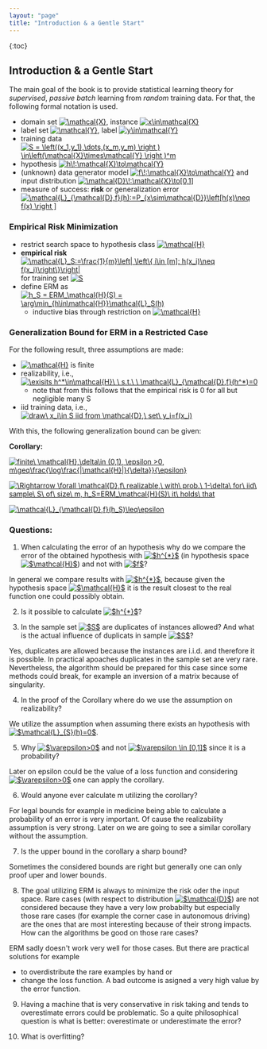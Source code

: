 ```yaml
---
layout: "page"
title: "Introduction & a Gentle Start"
---
```


{:toc}

## Introduction & a Gentle Start

The main goal of the book is to provide statistical learning theory for *supervised*, *passive* *batch* learning from *random* training data. For that, the following formal notation is used.
* domain set <a href="https://www.codecogs.com/eqnedit.php?latex=\mathcal{X}" target="_blank"><img src="https://latex.codecogs.com/gif.latex?\mathcal{X}" title="\mathcal{X}" /></a>, instance <a href="https://www.codecogs.com/eqnedit.php?latex=x\in\mathcal{X}" target="_blank"><img src="https://latex.codecogs.com/gif.latex?x\in\mathcal{X}" title="x\in\mathcal{X}" /></a>
* label set <a href="https://www.codecogs.com/eqnedit.php?latex=\mathcal{Y}" target="_blank"><img src="https://latex.codecogs.com/gif.latex?\mathcal{Y}" title="\mathcal{Y}" /></a>, label <a href="https://www.codecogs.com/eqnedit.php?latex=y\in\mathcal{Y}" target="_blank"><img src="https://latex.codecogs.com/gif.latex?y\in\mathcal{Y}" title="y\in\mathcal{Y}" /></a>
* training data <a href="https://www.codecogs.com/eqnedit.php?latex=S&space;=&space;\left((x_1,y_1),\dots,(x_m,y_m)&space;\right&space;)&space;\in\left(\mathcal{X}\times\mathcal{Y}&space;\right&space;)^m" target="_blank"><img src="https://latex.codecogs.com/gif.latex?S&space;=&space;\left((x_1,y_1),\dots,(x_m,y_m)&space;\right&space;)&space;\in\left(\mathcal{X}\times\mathcal{Y}&space;\right&space;)^m" title="S = \left((x_1,y_1),\dots,(x_m,y_m) \right ) \in\left(\mathcal{X}\times\mathcal{Y} \right )^m" /></a>
* hypothesis <a href="https://www.codecogs.com/eqnedit.php?latex=h\!:\mathcal{X}\to\mathcal{Y}" target="_blank"><img src="https://latex.codecogs.com/gif.latex?h\!:\mathcal{X}\to\mathcal{Y}" title="h\!:\mathcal{X}\to\mathcal{Y}" /></a>
* (unknown) data generator model <a href="https://www.codecogs.com/eqnedit.php?latex=f\!:\mathcal{X}\to\mathcal{Y}" target="_blank"><img src="https://latex.codecogs.com/gif.latex?f\!:\mathcal{X}\to\mathcal{Y}" title="f\!:\mathcal{X}\to\mathcal{Y}" /></a> and input distribution <a href="https://www.codecogs.com/eqnedit.php?latex=\mathcal{D}\!:\mathcal{X}\to[0,1]" target="_blank"><img src="https://latex.codecogs.com/gif.latex?\mathcal{D}\!:\mathcal{X}\to[0,1]" title="\mathcal{D}\!:\mathcal{X}\to[0,1]" /></a>
* measure of success: **risk** or generalization error <a href="https://www.codecogs.com/eqnedit.php?latex=\mathcal{L}_{\mathcal{D},f}(h):=P_{x\sim\mathcal{D}}\left[h(x)\neq&space;f(x)&space;\right&space;]" target="_blank"><img src="https://latex.codecogs.com/gif.latex?\mathcal{L}_{\mathcal{D},f}(h):=P_{x\sim\mathcal{D}}\left[h(x)\neq&space;f(x)&space;\right&space;]" title="\mathcal{L}_{\mathcal{D},f}(h):=P_{x\sim\mathcal{D}}\left[h(x)\neq f(x) \right ]" /></a>

### Empirical Risk Minimization
* restrict search space to hypothesis class <a href="https://www.codecogs.com/eqnedit.php?latex=\mathcal{H}" target="_blank"><img src="https://latex.codecogs.com/gif.latex?\mathcal{H}" title="\mathcal{H}" /></a>
* **empirical risk** <a href="https://www.codecogs.com/eqnedit.php?latex=\mathcal{L}_S:=\frac{1}{m}\left|&space;\left\{&space;i\in&space;[m]:&space;h(x_i)\neq&space;f(x_i)\right\}\right|" target="_blank"><img src="https://latex.codecogs.com/gif.latex?\mathcal{L}_S:=\frac{1}{m}\left|&space;\left\{&space;i\in&space;[m]:&space;h(x_i)\neq&space;f(x_i)\right\}\right|" title="\mathcal{L}_S:=\frac{1}{m}\left| \left\{ i\in [m]: h(x_i)\neq f(x_i)\right\}\right|" /></a> for training set <a href="https://www.codecogs.com/eqnedit.php?latex=S" target="_blank"><img src="https://latex.codecogs.com/gif.latex?S" title="S" /></a>
* define ERM as <a href="https://www.codecogs.com/eqnedit.php?latex=h_S&space;=&space;ERM_\mathcal{H}(S)&space;=&space;\arg\min_{h\in\mathcal{H}}\mathcal{L}_S(h)" target="_blank"><img src="https://latex.codecogs.com/gif.latex?h_S&space;=&space;ERM_\mathcal{H}(S)&space;=&space;\arg\min_{h\in\mathcal{H}}\mathcal{L}_S(h)" title="h_S = ERM_\mathcal{H}(S) = \arg\min_{h\in\mathcal{H}}\mathcal{L}_S(h)" /></a>
  * inductive bias through restriction on <a href="https://www.codecogs.com/eqnedit.php?latex=\mathcal{H}" target="_blank"><img src="https://latex.codecogs.com/gif.latex?\mathcal{H}" title="\mathcal{H}" /></a>
  
### Generalization Bound for ERM in a Restricted Case
For the following result, three assumptions are made:
* <a href="https://www.codecogs.com/eqnedit.php?latex=\mathcal{H}" target="_blank"><img src="https://latex.codecogs.com/gif.latex?\mathcal{H}" title="\mathcal{H}" /></a> is finite
* realizability, i.e., <a href="https://www.codecogs.com/eqnedit.php?latex=\exisits&space;h^*\in\mathcal{H}\&space;\&space;s.t.\&space;\&space;\mathcal{L}_{\mathcal{D},f}(h^*)=0" target="_blank"><img src="https://latex.codecogs.com/gif.latex?\exisits&space;h^*\in\mathcal{H}\&space;\&space;s.t.\&space;\&space;\mathcal{L}_{\mathcal{D},f}(h^*)=0" title="\exisits h^*\in\mathcal{H}\ \ s.t.\ \ \mathcal{L}_{\mathcal{D},f}(h^*)=0" /></a>
  * note that from this follows that the empirical risk is 0 for all but negligible many S
* iid training data, i.e., <a href="https://www.codecogs.com/eqnedit.php?latex=draw\&space;x_i\in&space;S&space;iid&space;from&space;\mathcal{D},\&space;set\&space;y_i=f(x_i)" target="_blank"><img src="https://latex.codecogs.com/gif.latex?draw\&space;x_i\in&space;S&space;iid&space;from&space;\mathcal{D},\&space;set\&space;y_i=f(x_i)" title="draw\ x_i\in S iid from \mathcal{D},\ set\ y_i=f(x_i)" /></a>

With this, the following generalization bound can be given:

**Corollary:** 

<a href="https://www.codecogs.com/eqnedit.php?latex=finite\&space;\mathcal{H},\delta\in&space;(0,1),&space;\epsilon&space;>0,&space;m\geq\frac{\log\frac{|\mathcal{H}|}{\delta}}{\epsilon}" target="_blank"><img src="https://latex.codecogs.com/gif.latex?finite\&space;\mathcal{H},\delta\in&space;(0,1),&space;\epsilon&space;>0,&space;m\geq\frac{\log\frac{|\mathcal{H}|}{\delta}}{\epsilon}" title="finite\ \mathcal{H},\delta\in (0,1), \epsilon >0, m\geq\frac{\log\frac{|\mathcal{H}|}{\delta}}{\epsilon}" /></a>

<a href="https://www.codecogs.com/eqnedit.php?latex=\Rightarrow&space;\forall&space;\mathcal{D},f\&space;realizable,\&space;with\&space;prob.\&space;1-\delta\&space;for\&space;iid\&space;sample\&space;S\&space;of\&space;size\&space;m,&space;h_S=ERM_\mathcal{H}(S)\&space;it\&space;holds\&space;that" target="_blank"><img src="https://latex.codecogs.com/gif.latex?\Rightarrow&space;\forall&space;\mathcal{D},f\&space;realizable,\&space;with\&space;prob.\&space;1-\delta\&space;for\&space;iid\&space;sample\&space;S\&space;of\&space;size\&space;m,&space;h_S=ERM_\mathcal{H}(S)\&space;it\&space;holds\&space;that" title="\Rightarrow \forall \mathcal{D},f\ realizable,\ with\ prob.\ 1-\delta\ for\ iid\ sample\ S\ of\ size\ m, h_S=ERM_\mathcal{H}(S)\ it\ holds\ that" /></a>

<a href="https://www.codecogs.com/eqnedit.php?latex=\mathcal{L}_{\mathcal{D},f}(h_S)\leq\epsilon" target="_blank"><img src="https://latex.codecogs.com/gif.latex?\mathcal{L}_{\mathcal{D},f}(h_S)\leq\epsilon" title="\mathcal{L}_{\mathcal{D},f}(h_S)\leq\epsilon" /></a>


### Questions:
1. When calculating the error of an hypothesis why do we compare the error of the obtained hypothesis with <a href="https://www.codecogs.com/eqnedit.php?latex=$h^{*}$" target="_blank"><img src="https://latex.codecogs.com/gif.latex?$h^{*}$" title="$h^{*}$" /></a> (in hypothesis space <a href="https://www.codecogs.com/eqnedit.php?latex=$\mathcal{H}$" target="_blank"><img src="https://latex.codecogs.com/gif.latex?$\mathcal{H}$" title="$\mathcal{H}$" /></a>) and not with <a href="https://www.codecogs.com/eqnedit.php?latex=$f$" target="_blank"><img src="https://latex.codecogs.com/gif.latex?$f$" title="$f$" /></a>? 

In general we compare results with <a href="https://www.codecogs.com/eqnedit.php?latex=$h^{*}$" target="_blank"><img src="https://latex.codecogs.com/gif.latex?$h^{*}$" title="$h^{*}$" /></a>, because given the hypothesis space <a href="https://www.codecogs.com/eqnedit.php?latex=$\mathcal{H}$" target="_blank"><img src="https://latex.codecogs.com/gif.latex?$\mathcal{H}$" title="$\mathcal{H}$" /></a> it is the result closest to the real function one could possibly obtain.

2. Is it possible to calculate <a href="https://www.codecogs.com/eqnedit.php?latex=$h^{*}$" target="_blank"><img src="https://latex.codecogs.com/gif.latex?$h^{*}$" title="$h^{*}$" /></a>?

3. In the sample set <a href="https://www.codecogs.com/eqnedit.php?latex=$S$" target="_blank"><img src="https://latex.codecogs.com/gif.latex?$S$" title="$S$" /></a> are duplicates of instances allowed? And what is the actual influence of duplicats in sample <a href="https://www.codecogs.com/eqnedit.php?latex=$S$" target="_blank"><img src="https://latex.codecogs.com/gif.latex?$S$" title="$S$" /></a>?

Yes, duplicates are allowed because the instances are i.i.d. and therefore it is possible.
In practical apoaches duplicates in the sample set are very rare. Nevertheless, the algorithm should be prepared for this case since some methods could break, for example an inversion of a matrix because of singularity.

4. In the proof of the Corollary where do we use the assumption on realizability?

We utilize the assumption when assuming there exists an hypothesis with <a href="https://www.codecogs.com/eqnedit.php?latex=$\mathcal{L}_{S}(h)=0$" target="_blank"><img src="https://latex.codecogs.com/gif.latex?$\mathcal{L}_{S}(h)=0$" title="$\mathcal{L}_{S}(h)=0$" /></a>.

5. Why <a href="https://www.codecogs.com/eqnedit.php?latex=$\varepsilon>0$" target="_blank"><img src="https://latex.codecogs.com/gif.latex?$\varepsilon>0$" title="$\varepsilon>0$" /></a> and not <a href="https://www.codecogs.com/eqnedit.php?latex=$\varepsilon&space;\in&space;[0,1]$" target="_blank"><img src="https://latex.codecogs.com/gif.latex?$\varepsilon&space;\in&space;[0,1]$" title="$\varepsilon \in [0,1]$" /></a> since it is a probability?

Later on epsilon could be the value of a loss function and considering <a href="https://www.codecogs.com/eqnedit.php?latex=$\varepsilon>0$" target="_blank"><img src="https://latex.codecogs.com/gif.latex?$\varepsilon>0$" title="$\varepsilon>0$" /></a> one can apply the corollary.

6. Would anyone ever calculate m utilizing the corollary?

For legal bounds for example in medicine being able to calculate a probability of an error is very important. Of cause the realizability assumption is very strong. Later on we are going to see a similar corollary without the assumption.

7. Is the upper bound in the corollary a sharp bound?

Sometimes the considered bounds are right but generally one can only proof uper and lower bounds.

8. The goal utilizing ERM is always to minimize the risk oder the input space. Rare cases (with respect to distribution <a href="https://www.codecogs.com/eqnedit.php?latex=$\mathcal{D}$" target="_blank"><img src="https://latex.codecogs.com/gif.latex?$\mathcal{D}$" title="$\mathcal{D}$" /></a>) are not considered because they have a very low probabilty but especially those rare cases (for example the corner case in autonomous driving) are the ones that are most interesting because of their strong impacts. How can the algorithms be good on those rare cases?

ERM sadly doesn't work very well for those cases. But there are practical solutions for example
- to overdistribute the rare examples by hand or
- change the loss function. A bad outcome is asigned a very high value by the error function.

9. Having a machine that is very conservative in risk taking and tends to overestimate errors could be problematic. So a quite philosophical question is what is better: overestimate or underestimate the error?

10. What is overfitting?

